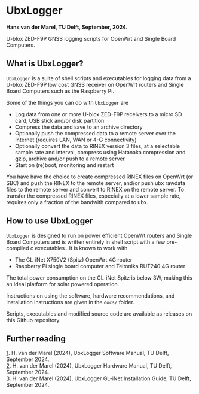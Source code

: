 # UbxLogger

**Hans van der Marel, TU Delft, September, 2024.**

U-blox ZED-F9P GNSS logging scripts for OpenWrt and Single Board Computers.

## What is UbxLogger?

`UbxLogger` is a suite of shell scripts and executables for logging data from a U-blox 
ZED-F9P low cost GNSS receiver on OpenWrt routers and Single Board Computers such as the
Raspberry Pi. 

Some of the things you can do with `UbxLogger` are

- Log data from one or more U-blox ZED-F9P receivers to a micro SD card, USB stick and/or 
  disk partition
- Compress the data and save to an archive directory
- Optionally push the compressed data to a remote server over the Internet (requires LAN, WAN or 4-G connectivity)
- Optionally convert the data to RINEX version 3 files, at a selectable sample rate and interval,
  compress using Hatanaka compression and gzip, archive and/or push to a remote server.
- Start on (re)boot, monitoring and restart 

You have have the choice to create compressed RINEX files on OpenWrt (or SBC) and push the RINEX to
the remote server, and/or push ubx rawdata files to the remote server and convert to RINEX on
the remote server. To transfer the compressed RINEX files, especially at a lower sample rate, requires 
only a fraction of the bandwith compared to ubx. 

## How to use UbxLogger

`UbxLogger` is designed to run on power efficient OpenWrt routers and Single Board Computers and
is written entirely in shell script with a few pre-compiled c executables . It is known
to work with

- The GL-iNet X750V2 (Spitz) OpenWrt 4G router
- Raspberry Pi single board computer and Teltonika RUT240 4G router

The total power consumption on the GL-iNet Spitz is below 3W, making this an ideal platform 
for solar powered operation.

Instructions on using the software, hardware recommendations, and installation instructions are
given in the `docs/` folder.

Scripts, executables and modified source code are available as releases on this Github repository. 

## Further reading

[1]. H. van der Marel (2024), UbxLogger Software Manual, TU Delft, September 2024.\
[2]. H. van der Marel (2024), UbxLogger Hardware Manual, TU Delft, September 2024.\
[3]. H. van der Marel (2024), UbxLogger GL-iNet Installation Guide, TU Delft, September 2024.


[1]: <docs/UbxLogger_Software_manual.md> "H. van der Marel (2024), UbxLogger Software Manual, TU Delft, September 2024."
[2]: <docs/UbxLogger_Hardware_Manual.md> "H. van der Marel (2024), UbxLogger Hardware Manual, TU Delft, September 2024."
[3]: <docs/UbxLogger_GL-iNet_Installation_Guide.md> "H. van der Marel (2024), UbxLogger Gl-iNet Installation Guide, TU Delft, September 2024."


